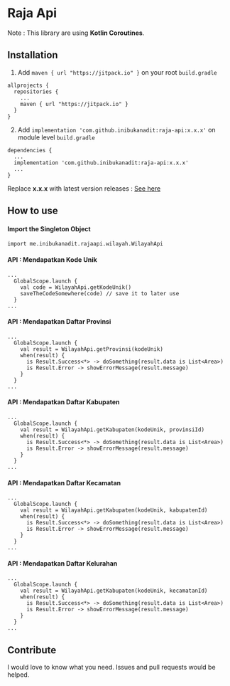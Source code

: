 # Raja Api
Note : This library are using **Kotlin Coroutines**.

## Installation
1. Add `maven { url "https://jitpack.io" }` on your root `build.gradle`
```
allprojects {
  repositories {
    ...
    maven { url "https://jitpack.io" }
  }
}
```
2. Add `implementation 'com.github.inibukanadit:raja-api:x.x.x'` on module level `build.gradle`
```
dependencies {
  ...
  implementation 'com.github.inibukanadit:raja-api:x.x.x'
  ...
}
```

Replace **x.x.x** with latest version releases : [See here](https://github.com/inibukanadit/raja-api/releases)

## How to use
#### Import the Singleton Object
```
import me.inibukanadit.rajaapi.wilayah.WilayahApi
```

#### API : Mendapatkan Kode Unik
```
...
  GlobalScope.launch {
    val code = WilayahApi.getKodeUnik()
    saveTheCodeSomewhere(code) // save it to later use
  }
...
```
#### API : Mendapatkan Daftar Provinsi
```
...
  GlobalScope.launch {
    val result = WilayahApi.getProvinsi(kodeUnik)
    when(result) {
      is Result.Success<*> -> doSomething(result.data is List<Area>)
      is Result.Error -> showErrorMessage(result.message)
    }
  }
...
```

#### API : Mendapatkan Daftar Kabupaten
```
...
  GlobalScope.launch {
    val result = WilayahApi.getKabupaten(kodeUnik, provinsiId)
    when(result) {
      is Result.Success<*> -> doSomething(result.data is List<Area>)
      is Result.Error -> showErrorMessage(result.message)
    }
  }
...
```

#### API : Mendapatkan Daftar Kecamatan
```
...
  GlobalScope.launch {
    val result = WilayahApi.getKabupaten(kodeUnik, kabupatenId)
    when(result) {
      is Result.Success<*> -> doSomething(result.data is List<Area>)
      is Result.Error -> showErrorMessage(result.message)
    }
  }
...
```

#### API : Mendapatkan Daftar Kelurahan
```
...
  GlobalScope.launch {
    val result = WilayahApi.getKabupaten(kodeUnik, kecamatanId)
    when(result) {
      is Result.Success<*> -> doSomething(result.data is List<Area>)
      is Result.Error -> showErrorMessage(result.message)
    }
  }
...
```

## Contribute
I would love to know what you need. Issues and pull requests would be helped.
